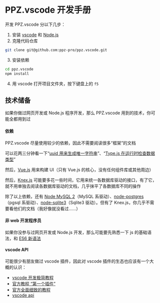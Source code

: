 # PPZ.vscode 开发手册
开发 PPZ.vscode 分以下几步：
1. 安装 [vscode](https://code.visualstudio.com/) 和 [Node.js](https://nodejs.org/en/)
2. 克隆代码仓库
``` bash
git clone git@github.com:ppz-pro/ppz.vscode.git
```
3. 安装依赖
``` bash
cd ppz.vscode
npm install
```
4. 用 vscode 打开项目文件夹，按下键盘上的 ```f5```

## 技术储备
如果你做过网页开发或 Node.js 程序开发，那么 PPZ.vscode 用到的技术，你可能全都用到过

#### 依赖
PPZ.vscode 尽量使用较少的依赖，因此不需要阅读很多“框架”的文档

可以花两三分钟看一下“[uuid 用来生成唯一字符串](https://github.com/uuidjs/uuid)”、“[Type.js 在运行时检查数据类型](https://github.com/ppz-pro/type.js)” 

然后，[Vue.js](https://v3.cn.vuejs.org/) 用来构建 UI（只有 Vue.js 的核心，没有任何组件库或其他周边）

然后，[Knex.js](https://knexjs.org/) 可能要多花一些时间，它用来统一各数据库驱动的接口，有了它，就不用单独去阅读各数据库驱动的文档，几乎抹平了各数据库不同的操作

除了以上依赖，还有 [Node MySQL 2](https://github.com/sidorares/node-mysql2)（MySQL 系驱动）、[node-postgres](https://github.com/brianc/node-postgres)（pgsql 系驱动）、[node-sqlite3](https://github.com/TryGhost/node-sqlite3)（Sqlite3 驱动）。但有了 Knex.js，你几乎不需要看他们的文档（我好像就没看过……）

#### 非 web 开发程序员
如果你没参与过网页开发或 Node.js 开发，那么可能要先熟悉一下 js 的基础语法，和 [ES6 新语法](https://es6.ruanyifeng.com/)

#### vscode API
可能很少有朋友做过 vscode 插件，因此对 vscode 插件的生态也应该有一个大概的认识：
+ [vscode 开发极简教程](https://zhuanlan.zhihu.com/p/532031362)
+ [官方教程 “第一个插件”](https://code.visualstudio.com/api/get-started/your-first-extension)
+ [官方全面细致的教程](https://code.visualstudio.com/api/extension-guides/overview)
+ [vscode api](https://code.visualstudio.com/api/references/vscode-api)
